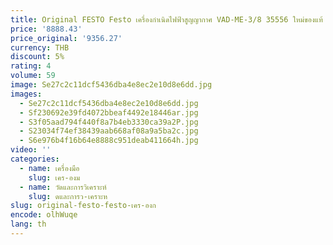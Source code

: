```yaml
---
title: Original FESTO Festo เครื่องกําเนิดไฟฟ้าสูญญากาศ VAD-ME-3/8 35556 ใหม่ของแท้ Spot
price: '8888.43'
price_original: '9356.27'
currency: THB
discount: 5%
rating: 4
volume: 59
image: Se27c2c11dcf5436dba4e8ec2e10d8e6dd.jpg
images:
  - Se27c2c11dcf5436dba4e8ec2e10d8e6dd.jpg
  - Sf230692e39fd4072bbeaf4492e18446ar.jpg
  - S3f05aad794f440f8a7b4eb3330ca39a2P.jpg
  - S23034f74ef38439aab668af08a9a5ba2c.jpg
  - S6e976b4f16b64e8888c951deab411664h.jpg
video: ''
categories:
  - name: เครื่องมือ
    slug: เคร-องม
  - name: วัดและการวิเคราะห์
    slug: ดและการว-เคราะห
slug: original-festo-festo-เคร-องก
encode: olhWuqe
lang: th
---
```

  